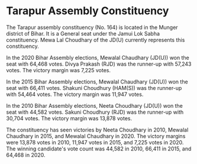 # Tarapur Assembly Constituency

The Tarapur assembly constituency (No. 164) is located in the Munger district of Bihar. It is a General seat under the Jamui Lok Sabha constituency. Mewa Lal Choudhary of the JD(U) currently represents this constituency.

In the 2020 Bihar Assembly elections, Mewalal Chaudhary (JD(U)) won the seat with 64,468 votes. Divya Prakash (RJD) was the runner-up with 57,243 votes. The victory margin was 7,225 votes.

In the 2015 Bihar Assembly elections, Mewalal Chaudhary (JD(U)) won the seat with 66,411 votes. Shakuni Choudhury (HAM(S)) was the runner-up with 54,464 votes. The victory margin was 11,947 votes.

In the 2010 Bihar Assembly elections, Neeta Choudhary (JD(U)) won the seat with 44,582 votes. Sakuni Choudhury (RJD) was the runner-up with 30,704 votes. The victory margin was 13,878 votes.

The constituency has seen victories by Neeta Choudhary in 2010, Mewalal Chaudhary in 2015, and Mewalal Chaudhary in 2020. The victory margins were 13,878 votes in 2010, 11,947 votes in 2015, and 7,225 votes in 2020. The winning candidate's vote count was 44,582 in 2010, 66,411 in 2015, and 64,468 in 2020.
